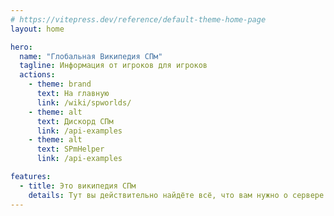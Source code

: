 ```yaml
---
# https://vitepress.dev/reference/default-theme-home-page
layout: home

hero:
  name: "Глобальная Википедия СПм"
  tagline: Информация от игроков для игроков
  actions:
    - theme: brand
      text: На главную
      link: /wiki/spworlds/
    - theme: alt
      text: Дискорд СПм
      link: /api-examples
    - theme: alt
      text: SPmHelper
      link: /api-examples

features:
  - title: Это википедия СПм
    details: Тут вы действительно найдёте всё, что вам нужно о сервере
---
```

